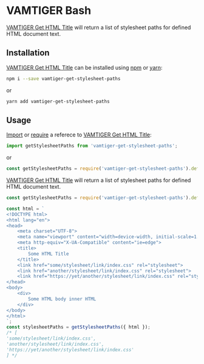 # VAMTIGER Bash
[VAMTIGER Get HTML Title](https://github.com/vamtiger-project/vamtiger-get-stylesheet-paths) will return a list of stylesheet paths for defined HTML document text.

## Installation
[VAMTIGER Get HTML Title](https://github.com/vamtiger-project/vamtiger-get-stylesheet-paths) can be installed using [npm](https://www.npmjs.com/) or [yarn]():
```bash
npm i --save vamtiger-get-stylesheet-paths
```
or
```bash
yarn add vamtiger-get-stylesheet-paths
```

## Usage
[Import](https://developer.mozilla.org/en-US/docs/Web/JavaScript/Reference/Statements/import) or [require](https://nodejs.org/api/modules.html#modules_require) a referece to [VAMTIGER Get HTML Title](https://github.com/vamtiger-project/vamtiger-get-stylesheet-paths):
```javascript
import getStylesheetPaths from 'vamtiger-get-stylesheet-paths';
```
or
```javascript
const getStylesheetPaths = require('vamtiger-get-stylesheet-paths').default;
```

[VAMTIGER Get HTML Title](https://github.com/vamtiger-project/vamtiger-get-stylesheet-paths) will return a list of stylesheet paths for defined HTML document text.
```javascript
const getStylesheetPaths = require('vamtiger-get-stylesheet-paths').default

const html = `
<!DOCTYPE html>
<html lang="en">
<head>
    <meta charset="UTF-8">
    <meta name="viewport" content="width=device-width, initial-scale=1.0">
    <meta http-equiv="X-UA-Compatible" content="ie=edge">
    <title>
        Some HTML Title
    </title>
    <link href="some/stylesheet/link/index.css" rel="stylesheet">
    <link href="another/stylesheet/link/index.css" rel="stylesheet">
    <link href="https://yet/another/stylesheet/link/index.css" rel="stylesheet">
</head>
<body>
    <div>
        Some HTML body inner HTML
    </div>
</body>
</html>
`;
const stylesheetPaths = getStylesheetPaths({ html }); 
/* [
'some/stylesheet/link/index.css', 
'another/stylesheet/link/index.css',
'https://yet/another/stylesheet/link/index.css'
] */
```
